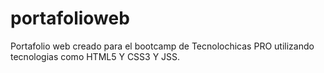 # portafolioweb
Portafolio web creado para el bootcamp de Tecnolochicas PRO  utilizando tecnologias como HTML5 Y CSS3 Y JSS.
